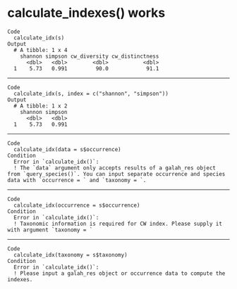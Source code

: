 # calculate_indexes() works

    Code
      calculate_idx(s)
    Output
      # A tibble: 1 x 4
        shannon simpson cw_diversity cw_distinctness
          <dbl>   <dbl>        <dbl>           <dbl>
      1    5.73   0.991         90.0            91.1

---

    Code
      calculate_idx(s, index = c("shannon", "simpson"))
    Output
      # A tibble: 1 x 2
        shannon simpson
          <dbl>   <dbl>
      1    5.73   0.991

---

    Code
      calculate_idx(data = s$occurrence)
    Condition
      Error in `calculate_idx()`:
      ! The `data` argument only accepts results of a galah_res object from `query_species()`. You can input separate occurrence and species data with `occurrence = ` and `taxonomy = `.

---

    Code
      calculate_idx(occurrence = s$occurrence)
    Condition
      Error in `calculate_idx()`:
      ! Taxonomic information is required for CW index. Please supply it with argument `taxonomy = `

---

    Code
      calculate_idx(taxonomy = s$taxonomy)
    Condition
      Error in `calculate_idx()`:
      ! Please input a galah_res object or occurrence data to compute the indexes.

